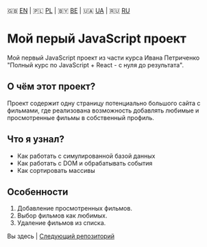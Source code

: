 :gb: [EN](https://github.com/mnerpyctno/firstJSproject/blob/master/README.md) | :poland: [PL](https://github.com/mnerpyctno/firstJSproject/tree/master/docs/pl/README.md) | :belarus: [BE](https://github.com/mnerpyctno/firstJSproject/tree/master/docs/be/README.md) | :ukraine: [UA](https://github.com/mnerpyctno/firstJSproject/tree/master/docs/ua/README.md) | :ru: [RU](https://github.com/mnerpyctno/firstJSproject/tree/master/docs/ru/README.md)

# Мой перый JavaScript проект 

Мой первый JavaScript проект из части курса Ивана Петриченко "Полный курс по JavaScript + React - с нуля до результата".

## О чём этот проект?

Проект содержит одну страницу потенциально большого сайта с фильмами, где реализована возможность добавлять любимые и просмотренные фильмы в собственный профиль.

## Что я узнал?

* Как работать с симулированной базой данных
* Как работать с DOM и обрабатывать события
* Как сортировать массивы

## Особенности

1. Добавление просмотренных фильмов.
2. Выбор фильмов как любимых.
3. Удаление фильмов из списка.

Вы здесь | [Следующий репозиторий](https://github.com/mnerpyctno/secondJSproject) 
